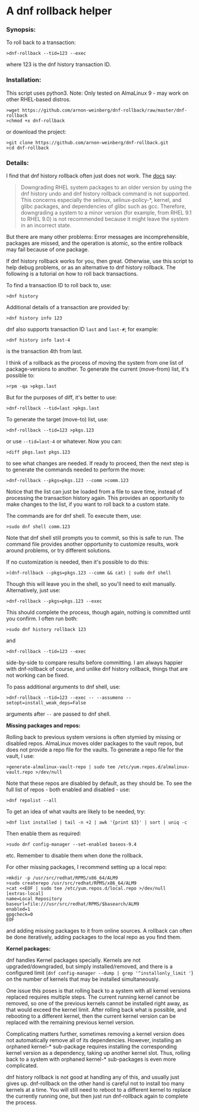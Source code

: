 # A dnf rollback helper

### Synopsis:

To roll back to a transaction:

`>dnf-rollback --tid=123 --exec`

where 123 is the dnf history transaction ID.

### Installation:

This script uses python3. Note: Only tested on AlmaLinux 9 - may work on other RHEL-based distros.

```
>wget https://github.com/arnon-weinberg/dnf-rollback/raw/master/dnf-rollback
>chmod +x dnf-rollback
```

or download the project:

```
>git clone https://github.com/arnon-weinberg/dnf-rollback.git
>cd dnf-rollback
```

### Details:

I find that dnf history rollback often just does not work. The [docs](https://docs.redhat.com/en/documentation/red_hat_enterprise_linux/9/html/managing_software_with_the_dnf_tool/assembly_handling-package-management-history_managing-software-with-the-dnf-tool#reverting-dnf-transactions_assembly_handling-package-management-history) say:

> Downgrading RHEL system packages to an older version by using the dnf history undo and dnf history rollback command is not supported. This concerns especially the selinux, selinux-policy-*, kernel, and glibc packages, and dependencies of glibc such as gcc. Therefore, downgrading a system to a minor version (for example, from RHEL 9.1 to RHEL 9.0) is not recommended because it might leave the system in an incorrect state.

But there are many other problems: Error messages are incomprehensible, packages are missed, and the operation is atomic, so the entire rollback may fail because of one package.

If dnf history rollback works for you, then great. Otherwise, use this script to help debug problems, or as an alternative to dnf history rollback. The following is a tutorial on how to roll back transactions.

To find a transaction ID to roll back to, use:

`>dnf history`

Additional details of a transaction are provided by:

`>dnf history info 123`

dnf also supports transaction ID `last` and `last-#`; for example:

`>dnf history info last-4`

is the transaction 4th from last.

I think of a rollback as the process of moving the system from one list of package-versions to another. To generate the current (move-from) list, it's possible to:

`>rpm -qa >pkgs.last`

But for the purposes of diff, it's better to use:

`>dnf-rollback --tid=last >pkgs.last`

To generate the target (move-to) list, use:

`>dnf-rollback --tid=123 >pkgs.123`

or use `--tid=last-4` or whatever. Now you can:

`>diff pkgs.last pkgs.123`

to see what changes are needed. If ready to proceed, then the next step is to generate the commands needed to perform the move:

`>dnf-rollback --pkgs=pkgs.123 --comm >comm.123`

Notice that the list can just be loaded from a file to save time, instead of processing the transaction history again. This provides an opportunity to make changes to the list, if you want to roll back to a custom state.

The commands are for dnf shell. To execute them, use:

`>sudo dnf shell comm.123`

Note that dnf shell still prompts you to commit, so this is safe to run. The command file provides another opportunity to customize results, work around problems, or try different solutions.

If no customization is needed, then it's possible to do this:

`>(dnf-rollback --pkgs=pkgs.123 --comm && cat) | sudo dnf shell`

Though this will leave you in the shell, so you'll need to exit manually. Alternatively, just use:

`>dnf-rollback --pkgs=pkgs.123 --exec`

This should complete the process, though again, nothing is committed until you confirm. I often run both:

`>sudo dnf history rollback 123`

and

`>dnf-rollback --tid=123 --exec`

side-by-side to compare results before committing. I am always happier with dnf-rollback of course, and unlike dnf history rollback, things that are not working can be fixed.

To pass additional arguments to dnf shell, use:

`>dnf-rollback --tid=123 --exec -- --assumeno --setopt=install_weak_deps=False`

arguments after `--` are passed to dnf shell.

**Missing packages and repos:**

Rolling back to previous system versions is often stymied by missing or disabled repos. AlmaLinux moves older packages to the vault repos, but does not provide a repo file for the vaults. To generate a repo file for the vault, I use:

`>generate-almalinux-vault-repo | sudo tee /etc/yum.repos.d/almalinux-vault.repo >/dev/null`

Note that these repos are disabled by default, as they should be. To see the full list of repos - both enabled and disabled - use:

`>dnf repolist --all`

To get an idea of what vaults are likely to be needed, try:

`>dnf list installed | tail -n +2 | awk '{print $3}' | sort | uniq -c`

Then enable them as required:

`>sudo dnf config-manager --set-enabled baseos-9.4`

etc. Remember to disable them when done the rollback.

For other missing packages, I recommend setting up a local repo:

```
>mkdir -p /usr/src/redhat/RPMS/x86_64/ALM9
>sudo createrepo /usr/src/redhat/RPMS/x86_64/ALM9
>cat <<EOF | sudo tee /etc/yum.repos.d/local.repo >/dev/null
[extras-local]
name=Local Repository
baseurl=file:///usr/src/redhat/RPMS/$basearch/ALM9
enabled=1
gpgcheck=0
EOF
```

and adding missing packages to it from online sources. A rollback can often be done iteratively, adding packages to the local repo as you find them.

**Kernel packages:**

dnf handles Kernel packages specially. Kernels are not upgraded/downgraded, but simply installed/removed, and there is a configured limit (`dnf config-manager --dump | grep '^installonly_limit '`) on the number of kernels that may be installed simultaneously.

One issue this poses is that rolling back to a system with all kernel versions replaced requires multiple steps. The current running kernel cannot be removed, so one of the previous kernels cannot be installed right away, as that would exceed the kernel limit. After rolling back what is possible, and rebooting to a different kernel, then the current kernel version can be replaced with the remaining previous kernel version.

Complicating matters further, sometimes removing a kernel version does not automatically remove all of its dependencies. However, installing an orphaned kernel-* sub-package requires installing the corresponding kernel version as a dependency, taking up another kernel slot. Thus, rolling back to a system with orphaned kernel-* sub-packages is even more complicated.

dnf history rollback is not good at handling any of this, and usually just gives up. dnf-rollback on the other hand is careful not to install too many kernels at a time. You will still need to reboot to a different kernel to replace the currently running one, but then just run dnf-rollback again to complete the process.
